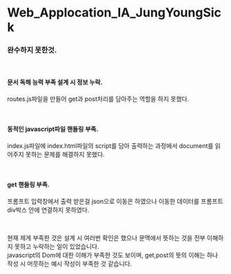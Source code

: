 # Web_Applocation_IA_JungYoungSick</br>
<h3>완수하지 못한것.</h3></br>
<h4>문서 독해 능력 부족 설계 시 정보 누락.</h4>
<p>routes.js파일을 만들어 get과 post처리를 담아주는 역할을 하지 못했다.</p></br>
<h4>동적인 javascript파일 핸들링 부족.</h4>
<p>index.js파일에 index.html파일의 script를 담아 출력하는 과정에서 document를 읽어주지 못하는 문제를 해결하지 못했다.</p></br>
<h4>get 핸들링 부족.</h4>
<p>프롬프트 입력창에서 출력 받은걸 json으로 이동은 하였으나 이동한 데이터를 프롬프트 div박스 안에 연결하지 못하였다.</p></br>

<p>현재 제게 부족한 것은 설계 시 여러번 확인은 했으나 문맥에서 뜻하는 것을 전부 이해하지 못하고 누락하는 일이 있었습니다.<br>
  javascript의 Dom에 대한 이해가 부족한 것도 보이며, get,post의 뜻의 이해는 하나 작성 시 머뭇하는 예시 작성이 부족한 것 같습니다. </p>
